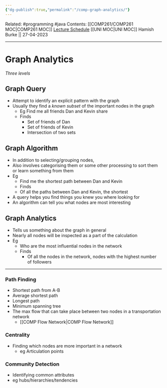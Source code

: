 ```yaml
---
{"dg-publish":true,"permalink":"/comp-graph-analytics/"}
---
```


Related: #programming #java 
Contents: [[COMP261/COMP261 MOC\|COMP261 MOC]]
[Lecture Schedule](https://ecs.wgtn.ac.nz/Courses/COMP261_2023T1/LectureSchedule)
[[UNI MOC\|UNI MOC]]
Hamish Burke || 27-04-2023
***

# Graph Analytics

*Three levels*

## Graph Query

- Attempt to identify an explicit pattern with the graph 
- Usually they find a *known subset* of the important nodes in the graph
	- Eg Find me all friends Dan and Kevin share
	- Finds
		- Set of friends of Dan
		- Set of friends of Kevin
		- Intersection of two sets

## Graph Algorithm

- In addition to selecting/grouping nodes,
- Also involves categorising them or some other processing to sort them or learn something from them
- Eg
	- Find me the shortest path between Dan and Kevin
	- Finds
	- Of all the paths between Dan and Kevin, the shortest
- A query helps you find things you knew you where looking for
- An algorithm can tell you what nodes are most interesting

## Graph Analytics

- Tells us something about the graph in general
- Nearly all nodes will be inspected as a part of the calculation
- Eg
	- Who are the most influential nodes in the network
	- Finds
		- Of all the nodes in the network, nodes with the highest number of followers


***

### Path Finding

-  Shortest path from A-B
- Average shortest path
- Longest path
- Minimum spanning tree
- The max flow that can take place between two nodes in a transportation network
	-  [[COMP Flow Network\|COMP Flow Network]]

### Centrality

- Finding which nodes are more important in a network
	- eg Articulation points

### Community Detection

- Identifying common attributes
- eg hubs/hierarchies/tendencies


